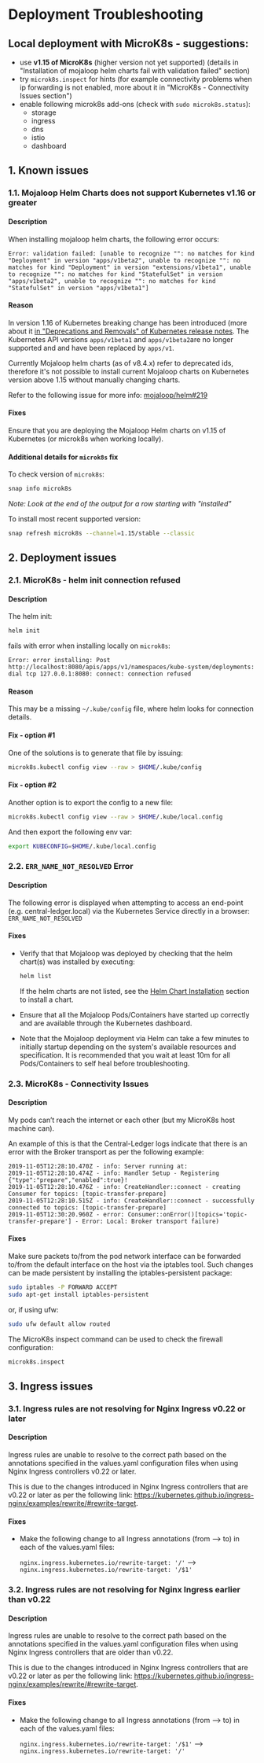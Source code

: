 # Deployment Troubleshooting

## Local deployment with MicroK8s - suggestions:

- use **v1.15 of MicroK8s** (higher version not yet supported) (details in "Installation of mojaloop helm charts fail with validation failed" section)
- try `microk8s.inspect` for hints (for example connectivity problems when ip forwarding is not enabled, more about it in "MicroK8s - Connectivity Issues section")
- enable following microk8s add-ons (check with `sudo microk8s.status`):
  - storage
  - ingress
  - dns
  - istio
  - dashboard

## 1. Known issues

### 1.1. Mojaloop Helm Charts does not support Kubernetes v1.16 or greater

#### Description

When installing mojaloop helm charts, the following error occurs:

   ```
   Error: validation failed: [unable to recognize "": no matches for kind "Deployment" in version "apps/v1beta2", unable to recognize "": no matches for kind "Deployment" in version "extensions/v1beta1", unable to recognize "": no matches for kind "StatefulSet" in version "apps/v1beta2", unable to recognize "": no matches for kind "StatefulSet" in version "apps/v1beta1"]
   ```

#### Reason
  
In version 1.16 of Kubernetes breaking change has been introduced (more about it [in "Deprecations and Removals" of Kubernetes release notes](https://kubernetes.io/docs/setup/release/notes/#deprecations-and-removals). The  Kubernetes API versions `apps/v1beta1` and `apps/v1beta2`are no longer supported and  and have been replaced by `apps/v1`.

Currently Mojaloop helm charts (as of v8.4.x) refer to deprecated ids, therefore it's not possible to install current Mojaloop charts on Kubernetes version above 1.15 without manually changing charts.

Refer to the following issue for more info: [mojaloop/helm#219](https://github.com/mojaloop/helm/issues/219)

#### Fixes
  
Ensure that you are deploying the Mojaloop Helm charts on v1.15 of Kubernetes (or microk8s when working locally).

#### Additional details for `microk8s` fix

To check version of `microk8s`:
   ```bash
   snap info microk8s
   ```
_Note: Look at the end of the output for a row starting with "installed"_

To install most recent supported version:
   ```bash
   snap refresh microk8s --channel=1.15/stable --classic
   ```


## 2. Deployment issues

### 2.1. MicroK8s - helm init connection refused<a name="helm_init_connection_refused"></a>

#### Description

The helm init:

   ```bash
   helm init
   ```

fails with error when installing locally on `microk8s`:

   ```
   Error: error installing: Post http://localhost:8080/apis/apps/v1/namespaces/kube-system/deployments: dial tcp 127.0.0.1:8080: connect: connection refused
   ```
   
#### Reason

This may be a missing  `~/.kube/config` file, where helm looks for connection details.

#### Fix - option #1

One of the solutions is to generate that file by issuing:

   ```bash
   microk8s.kubectl config view --raw > $HOME/.kube/config
   ```

#### Fix - option #2

Another option is to export the config to a new file:

   ```bash
   microk8s.kubectl config view --raw > $HOME/.kube/local.config
   ```

And then export the following env var:

   ```bash
   export KUBECONFIG=$HOME/.kube/local.config
   ```

### 2.2. `ERR_NAME_NOT_RESOLVED` Error

#### Description

The following error is displayed when attempting to access an end-point (e.g. central-ledger.local) via the Kubernetes Service directly in a browser: `ERR_NAME_NOT_RESOLVED`
    
#### Fixes
    
  * Verify that that Mojaloop was deployed by checking that the helm chart(s) was installed by executing:
   
      ```bash
      helm list
      ```

    If the helm charts are not listed, see the [Helm Chart Installation](README.md#4-helm) section to install a chart.
    
  * Ensure that all the Mojaloop Pods/Containers have started up correctly and are available through the Kubernetes dashboard.
  
  * Note that the Mojaloop deployment via Helm can take a few minutes to initially startup depending on the system's available resources and specification. It is recommended that you wait at least 10m for all Pods/Containers to self heal before troubleshooting.
  
### 2.3. MicroK8s - Connectivity Issues

#### Description

My pods can’t reach the internet or each other (but my MicroK8s host machine can). 

An example of this is that the Central-Ledger logs indicate that there is an error with the Broker transport as per the following example:
```
2019-11-05T12:28:10.470Z - info: Server running at: 
2019-11-05T12:28:10.474Z - info: Handler Setup - Registering {"type":"prepare","enabled":true}!
2019-11-05T12:28:10.476Z - info: CreateHandler::connect - creating Consumer for topics: [topic-transfer-prepare]
2019-11-05T12:28:10.515Z - info: CreateHandler::connect - successfully connected to topics: [topic-transfer-prepare]
2019-11-05T12:30:20.960Z - error: Consumer::onError()[topics='topic-transfer-prepare'] - Error: Local: Broker transport failure)
```
    
#### Fixes
    
Make sure packets to/from the pod network interface can be forwarded to/from the default interface on the host via the iptables tool. Such changes can be made persistent by installing the iptables-persistent package:

```bash
sudo iptables -P FORWARD ACCEPT
sudo apt-get install iptables-persistent
```

or, if using ufw:


```bash
sudo ufw default allow routed
```
The MicroK8s inspect command can be used to check the firewall configuration:

```bash
microk8s.inspect
```


## 3. Ingress issues

### 3.1. Ingress rules are not resolving for Nginx Ingress v0.22 or later

#### Description

Ingress rules are unable to resolve to the correct path based on the annotations specified in the values.yaml configuration files when using Nginx Ingress controllers v0.22 or later.

This is due to the changes introduced in Nginx Ingress controllers that are v0.22 or later as per the following link: https://kubernetes.github.io/ingress-nginx/examples/rewrite/#rewrite-target.
    
#### Fixes
    
  * Make the following change to all Ingress annotations (from --> to) in each of the values.yaml files:
  
    `nginx.ingress.kubernetes.io/rewrite-target: '/'` --> `nginx.ingress.kubernetes.io/rewrite-target: '/$1'`
   

### 3.2. Ingress rules are not resolving for Nginx Ingress earlier than v0.22

#### Description

Ingress rules are unable to resolve to the correct path based on the annotations specified in the values.yaml configuration files when using Nginx Ingress controllers that are older than v0.22.

This is due to the changes introduced in Nginx Ingress controllers that are v0.22 or later as per the following link: https://kubernetes.github.io/ingress-nginx/examples/rewrite/#rewrite-target.
    
#### Fixes
    
  * Make the following change to all Ingress annotations (from --> to) in each of the values.yaml files:
  
    `nginx.ingress.kubernetes.io/rewrite-target: '/$1'` --> `nginx.ingress.kubernetes.io/rewrite-target: '/'`
